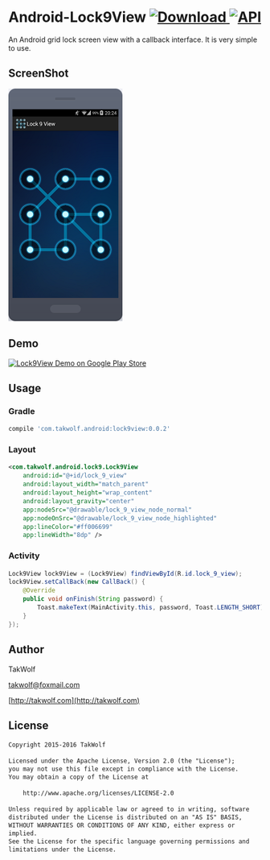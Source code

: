 # Android-Lock9View [ ![Download](https://api.bintray.com/packages/takwolf/maven/Android-Lock9View/images/download.svg) ](https://bintray.com/takwolf/maven/Android-Lock9View/_latestVersion) [![API](https://img.shields.io/badge/API-5%2B-brightgreen.svg?style=flat)](https://android-arsenal.com/api?level=5) #

An Android grid lock screen view with a callback interface. It is very simple to use.

## ScreenShot ##

![Screenshot](screenshot/screenshot.png)

## Demo ##

[![Lock9View Demo on Google Play Store](http://developer.android.com/images/brand/en_generic_rgb_wo_60.png)](https://play.google.com/store/apps/details?id=com.takwolf.android.lock9)

## Usage ##

### Gradle ###

```gradle
compile 'com.takwolf.android:lock9view:0.0.2'
```

### Layout ###

```xml
<com.takwolf.android.lock9.Lock9View
    android:id="@+id/lock_9_view"
    android:layout_width="match_parent"
    android:layout_height="wrap_content"
    android:layout_gravity="center"
    app:nodeSrc="@drawable/lock_9_view_node_normal"
    app:nodeOnSrc="@drawable/lock_9_view_node_highlighted"
    app:lineColor="#ff006699"
    app:lineWidth="8dp" />
```

### Activity ###

```java
Lock9View lock9View = (Lock9View) findViewById(R.id.lock_9_view);
lock9View.setCallBack(new CallBack() {
    @Override
    public void onFinish(String password) {
        Toast.makeText(MainActivity.this, password, Toast.LENGTH_SHORT).show();
    }
});
```

## Author ##

TakWolf

[takwolf@foxmail.com](mailto:takwolf@foxmail.com)

[http://takwolf.com](http://takwolf.com)

## License ##

    Copyright 2015-2016 TakWolf
    
    Licensed under the Apache License, Version 2.0 (the "License");
    you may not use this file except in compliance with the License.
    You may obtain a copy of the License at

        http://www.apache.org/licenses/LICENSE-2.0

    Unless required by applicable law or agreed to in writing, software
    distributed under the License is distributed on an "AS IS" BASIS,
    WITHOUT WARRANTIES OR CONDITIONS OF ANY KIND, either express or implied.
    See the License for the specific language governing permissions and
    limitations under the License.